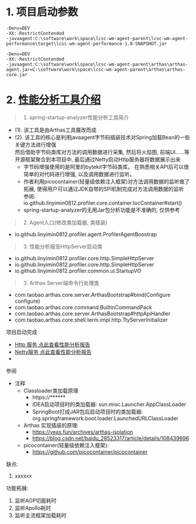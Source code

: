# 1. 项目启动参数

~~~
-Denv=DEV
-XX:-RestrictContended
-javaagent:C:\software\work\space\lcsc-wm-agent-parent\lcsc-wm-agent-performance\target\lcsc-wm-agent-performance-1.0-SNAPSHOT.jar
~~~

~~~
-Denv=DEV
-XX:-RestrictContended
-javaagent:C:\software\work\space\lcsc-wm-agent-parent\arthas\arthas-agent.jar=C:\software\work\space\lcsc-wm-agent-parent\arthas\arthas-core.jar
~~~

# 2. [性能分析工具介绍](https://github.com/linyimin0812/spring-startup-analyzer/tree/main)

> 1. spring-startup-analyzer性能分析工具简介

- (1). 该工具是由Arthas工具魔改而成
- (2). 该工具的核心是利用javaagent字节码插装技术对Spring加载Bean的一些关键方法进行增强
  <br> 然后借助字节码类库对方法的调用数据进行采集, 然后将火焰图, 前端UI......等开源框架聚合到本项目中,
  最后通过Netty启动Http服务器将数据展示出来
    * 字节码增强使用的是阿里的bytekit字节码类库。 在熟悉相关API后可以很简单的对代码进行增强, 以及调用数据进行监听。
    * 作者利用picocontainer(轻量级依赖注入框架)对方法调用数据的监听做了拓展, 使得用户可以通过JDK自带的SPI机制完成对方法调用数据的监听
      <br>参阅: io.github.linyimin0812.profiler.core.container.IocContainer#start()
    * spring-startup-analyzer的无用Jar包分析功能是不准确的, 仅供参考

> 2. Agent入口(修改类加载器, 类插装)

- io.github.linyimin0812.profiler.agent.ProfilerAgentBoostrap

> 3. 性能分析报告HttpServer启动类

- io.github.linyimin0812.profiler.core.http.SimpleHttpServer
- io.github.linyimin0812.profiler.core.http.SimpleHttpServer
- io.github.linyimin0812.profiler.common.ui.StartupVO

> 3. Arthas Server端命令行处理类

- com.taobao.arthas.core.server.ArthasBootstrap#bind(Configure configure)
- com.taobao.arthas.core.command.BuiltinCommandPack
- com.taobao.arthas.core.server.ArthasBootstrap#httpApiHandler
- com.taobao.arthas.core.shell.term.impl.http.TtyServerInitializer

项目启动完成

- [Http 服务 点此查看性能分析报告](http://127.0.0.1:8563)
- [Netty服务 点此查看性能分析报告](http://127.0.0.1:8563)
-

参阅

- 注释<br>
    * Classloader类加载原理
        - https://******
        - IDEA启动项目时的类加载器: sun.misc.Launcher.AppClassLoader
        - SpringBoot打成JAR包后启动项目时的类加载器: org.springframework.boot.loader.LaunchedURLClassLoader
    * Arthas 实现插装的原理:
        - https://yeas.fun/archives/arthas-isolation
        - https://blog.csdn.net/baidu_28523317/article/details/108439696
    * picocontainer(轻量级依赖注入框架):
        - https://github.com/picocontainer/picocontainer

缺点:

1. xxxxxx
   <br>

功能拓展:

1. 监听AOP切面耗时
2. 监听Apollo耗时
3. 监听主流框架加载耗时

